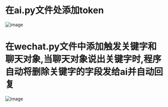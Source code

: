 # 在ai.py文件处添加token
![image](https://github.com/user-attachments/assets/a2ccbfff-33da-4505-866c-51592764d15f)
# 在wechat.py文件中添加触发关键字和聊天对象,当聊天对象说出关键字时,程序自动将删除关键字的字段发给ai并自动回复
![image](https://github.com/user-attachments/assets/2279ae01-e2a3-412f-b015-c087c97a92c5)
